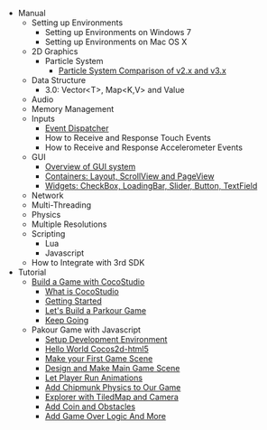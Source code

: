 - Manual
	- Setting up Environments
		- Setting up Environments on Windows 7
		- Setting up Environments on Mac OS X
	- 2D Graphics
		- Particle System        
			- [Particle System Comparison of v2.x and v3.x](../manual/framework/native/particle_system/en.md)
	- Data Structure
		- 3.0: Vector\<T\>, Map\<K,V\> and Value
	- Audio
	- Memory Management
	- Inputs
		- [Event Dispatcher](../manual/framework/native/event_dispatcher/en.md)
		- How to Receive and Response Touch Events
		- How to Receive and Response Accelerometer Events
    - GUI
        - [Overview of GUI system](../manual/framework/native/gui/part-1/en.md)
        - [Containers: Layout, ScrollView and PageView](../manual/framework/native/gui/part-2/en.md)
        - [Widgets: CheckBox, LoadingBar, Slider, Button, TextField](../manual/framework/native/gui/part-3/en.md)
	- Network
	- Multi-Threading
	- Physics
	- Multiple Resolutions
	- Scripting
		- Lua
		- Javascript
	- How to Integrate with 3rd SDK
- Tutorial
	- [Build a Game with CocoStudio](../tutorial/build-a-game-with-cocostudio/en.md)
		- [What is CocoStudio](../tutorial/build-a-game-with-cocostudio/what-is-cocostudio/en.md)
		- [Getting Started](../tutorial/build-a-game-with-cocostudio/getting-started/en.md)
		- [Let's Build a Parkour Game](../tutorial/build-a-game-with-cocostudio/lets-build-a-parkour-game/en.md)
		- [Keep Going](../tutorial/build-a-game-with-cocostudio/keep-going/en.md)
	- Pakour Game with Javascript
		- [Setup Development Environment](../tutorial/parkour-game-with-javascript/1.0-setup-development-environment/en.md)
		- [Hello World Cocos2d-html5](../tutorial/parkour-game-with-javascript/1.1-hello-world-cocos2d-html5/en.md)
		- [Make your First Game Scene](../tutorial/parkour-game-with-javascript/2.0-make-your-first-game-scene/en.md)
		- [Design and Make Main Game Scene](../tutorial/parkour-game-with-javascript/3.0-design-and-make-main-game-scene/en.md)
		- [Let Player Run Animations](../tutorial/parkour-game-with-javascript/4.0-let-player-run-animations/en.md)
		- [Add Chipmunk Physics to Our Game](../tutorial/parkour-game-with-javascript/5.0-Add-Chipmunk-Physics-to-Our-Game/en.md)
		- [Explorer with TiledMap and Camera](../tutorial/parkour-game-with-javascript/6.0-explorer-with-tiledMap-and-camera/en.md)
		- [Add Coin and Obstacles](../tutorial/parkour-game-with-javascript/7.0-add-coin-and-obstacles/en.md)
		- [Add Game Over Logic And More](../tutorial/parkour-game-with-javascript/8.0-game-over-logic-and-more/en.md)
		
		
